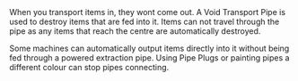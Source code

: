 <lore>
When you transport items in, they wont come out.
</lore>
<no_lore>
A Void Transport Pipe is used to destroy items that are fed into it.
</no_lore>

<recipes stack="buildcrafttransport:pipe_items_void_colorless"/>

<chapter name="Pipe Mechanics"/>
Items can not travel through the pipe as any items that reach the centre are automatically destroyed.

Some machines can automatically output items directly into it without being fed through a powered extraction pipe.
Using Pipe Plugs or painting pipes a different colour can stop pipes connecting.

<usages stack="buildcrafttransport:pipe_items_void_colorless"/>